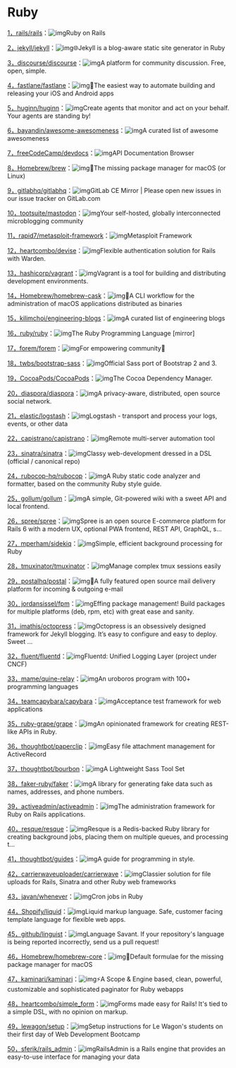 # Ruby

[1，rails/rails](https://github.com/rails/rails)：![img](https://img.shields.io/github/stars/rails/rails?style=social)Ruby on Rails

[2，jekyll/jekyll](https://github.com/jekyll/jekyll)：![img](https://img.shields.io/github/stars/jekyll/jekyll?style=social)🌐Jekyll is a blog-aware static site generator in Ruby

[3，discourse/discourse](https://github.com/discourse/discourse)：![img](https://img.shields.io/github/stars/discourse/discourse?style=social)A platform for community discussion. Free, open, simple.

[4，fastlane/fastlane](https://github.com/fastlane/fastlane)：![img](https://img.shields.io/github/stars/fastlane/fastlane?style=social)🚀The easiest way to automate building and releasing your iOS and Android apps

[5，huginn/huginn](https://github.com/huginn/huginn)：![img](https://img.shields.io/github/stars/huginn/huginn?style=social)Create agents that monitor and act on your behalf. Your agents are standing by!

[6，bayandin/awesome-awesomeness](https://github.com/bayandin/awesome-awesomeness)：![img](https://img.shields.io/github/stars/bayandin/awesome-awesomeness?style=social)A curated list of awesome awesomeness

[7，freeCodeCamp/devdocs](https://github.com/freeCodeCamp/devdocs)：![img](https://img.shields.io/github/stars/freeCodeCamp/devdocs?style=social)API Documentation Browser

[8，Homebrew/brew](https://github.com/Homebrew/brew)：![img](https://img.shields.io/github/stars/Homebrew/brew?style=social)🍺The missing package manager for macOS (or Linux)

[9，gitlabhq/gitlabhq](https://github.com/gitlabhq/gitlabhq)：![img](https://img.shields.io/github/stars/gitlabhq/gitlabhq?style=social)GitLab CE Mirror | Please open new issues in our issue tracker on GitLab.com

[10，tootsuite/mastodon](https://github.com/tootsuite/mastodon)：![img](https://img.shields.io/github/stars/tootsuite/mastodon?style=social)Your self-hosted, globally interconnected microblogging community

[11，rapid7/metasploit-framework](https://github.com/rapid7/metasploit-framework)：![img](https://img.shields.io/github/stars/rapid7/metasploit-framework?style=social)Metasploit Framework

[12，heartcombo/devise](https://github.com/heartcombo/devise)：![img](https://img.shields.io/github/stars/heartcombo/devise?style=social)Flexible authentication solution for Rails with Warden.

[13，hashicorp/vagrant](https://github.com/hashicorp/vagrant)：![img](https://img.shields.io/github/stars/hashicorp/vagrant?style=social)Vagrant is a tool for building and distributing development environments.

[14，Homebrew/homebrew-cask](https://github.com/Homebrew/homebrew-cask)：![img](https://img.shields.io/github/stars/Homebrew/homebrew-cask?style=social)🍻A CLI workflow for the administration of macOS applications distributed as binaries

[15，kilimchoi/engineering-blogs](https://github.com/kilimchoi/engineering-blogs)：![img](https://img.shields.io/github/stars/kilimchoi/engineering-blogs?style=social)A curated list of engineering blogs

[16，ruby/ruby](https://github.com/ruby/ruby)：![img](https://img.shields.io/github/stars/ruby/ruby?style=social)The Ruby Programming Language [mirror]

[17，forem/forem](https://github.com/forem/forem)：![img](https://img.shields.io/github/stars/forem/forem?style=social)For empowering community🌱

[18，twbs/bootstrap-sass](https://github.com/twbs/bootstrap-sass)：![img](https://img.shields.io/github/stars/twbs/bootstrap-sass?style=social)Official Sass port of Bootstrap 2 and 3.

[19，CocoaPods/CocoaPods](https://github.com/CocoaPods/CocoaPods)：![img](https://img.shields.io/github/stars/CocoaPods/CocoaPods?style=social)The Cocoa Dependency Manager.

[20，diaspora/diaspora](https://github.com/diaspora/diaspora)：![img](https://img.shields.io/github/stars/diaspora/diaspora?style=social)A privacy-aware, distributed, open source social network.

[21，elastic/logstash](https://github.com/elastic/logstash)：![img](https://img.shields.io/github/stars/elastic/logstash?style=social)Logstash - transport and process your logs, events, or other data

[22，capistrano/capistrano](https://github.com/capistrano/capistrano)：![img](https://img.shields.io/github/stars/capistrano/capistrano?style=social)Remote multi-server automation tool

[23，sinatra/sinatra](https://github.com/sinatra/sinatra)：![img](https://img.shields.io/github/stars/sinatra/sinatra?style=social)Classy web-development dressed in a DSL (official / canonical repo)

[24，rubocop-hq/rubocop](https://github.com/rubocop-hq/rubocop)：![img](https://img.shields.io/github/stars/rubocop-hq/rubocop?style=social)A Ruby static code analyzer and formatter, based on the community Ruby style guide.

[25，gollum/gollum](https://github.com/gollum/gollum)：![img](https://img.shields.io/github/stars/gollum/gollum?style=social)A simple, Git-powered wiki with a sweet API and local frontend.

[26，spree/spree](https://github.com/spree/spree)：![img](https://img.shields.io/github/stars/spree/spree?style=social)Spree is an open source E-commerce platform for Rails 6 with a modern UX, optional PWA frontend, REST API, GraphQL, s…

[27，mperham/sidekiq](https://github.com/mperham/sidekiq)：![img](https://img.shields.io/github/stars/mperham/sidekiq?style=social)Simple, efficient background processing for Ruby

[28，tmuxinator/tmuxinator](https://github.com/tmuxinator/tmuxinator)：![img](https://img.shields.io/github/stars/tmuxinator/tmuxinator?style=social)Manage complex tmux sessions easily

[29，postalhq/postal](https://github.com/postalhq/postal)：![img](https://img.shields.io/github/stars/postalhq/postal?style=social)📨A fully featured open source mail delivery platform for incoming & outgoing e-mail

[30，jordansissel/fpm](https://github.com/jordansissel/fpm)：![img](https://img.shields.io/github/stars/jordansissel/fpm?style=social)Effing package management! Build packages for multiple platforms (deb, rpm, etc) with great ease and sanity.

[31，imathis/octopress](https://github.com/imathis/octopress)：![img](https://img.shields.io/github/stars/imathis/octopress?style=social)Octopress is an obsessively designed framework for Jekyll blogging. It’s easy to configure and easy to deploy. Sweet …

[32，fluent/fluentd](https://github.com/fluent/fluentd)：![img](https://img.shields.io/github/stars/fluent/fluentd?style=social)Fluentd: Unified Logging Layer (project under CNCF)

[33，mame/quine-relay](https://github.com/mame/quine-relay)：![img](https://img.shields.io/github/stars/mame/quine-relay?style=social)An uroboros program with 100+ programming languages

[34，teamcapybara/capybara](https://github.com/teamcapybara/capybara)：![img](https://img.shields.io/github/stars/teamcapybara/capybara?style=social)Acceptance test framework for web applications

[35，ruby-grape/grape](https://github.com/ruby-grape/grape)：![img](https://img.shields.io/github/stars/ruby-grape/grape?style=social)An opinionated framework for creating REST-like APIs in Ruby.

[36，thoughtbot/paperclip](https://github.com/thoughtbot/paperclip)：![img](https://img.shields.io/github/stars/thoughtbot/paperclip?style=social)Easy file attachment management for ActiveRecord

[37，thoughtbot/bourbon](https://github.com/thoughtbot/bourbon)：![img](https://img.shields.io/github/stars/thoughtbot/bourbon?style=social)A Lightweight Sass Tool Set

[38，faker-ruby/faker](https://github.com/faker-ruby/faker)：![img](https://img.shields.io/github/stars/faker-ruby/faker?style=social)A library for generating fake data such as names, addresses, and phone numbers.

[39，activeadmin/activeadmin](https://github.com/activeadmin/activeadmin)：![img](https://img.shields.io/github/stars/activeadmin/activeadmin?style=social)The administration framework for Ruby on Rails applications.

[40，resque/resque](https://github.com/resque/resque)：![img](https://img.shields.io/github/stars/resque/resque?style=social)Resque is a Redis-backed Ruby library for creating background jobs, placing them on multiple queues, and processing t…

[41，thoughtbot/guides](https://github.com/thoughtbot/guides)：![img](https://img.shields.io/github/stars/thoughtbot/guides?style=social)A guide for programming in style.

[42，carrierwaveuploader/carrierwave](https://github.com/carrierwaveuploader/carrierwave)：![img](https://img.shields.io/github/stars/carrierwaveuploader/carrierwave?style=social)Classier solution for file uploads for Rails, Sinatra and other Ruby web frameworks

[43，javan/whenever](https://github.com/javan/whenever)：![img](https://img.shields.io/github/stars/javan/whenever?style=social)Cron jobs in Ruby

[44，Shopify/liquid](https://github.com/Shopify/liquid)：![img](https://img.shields.io/github/stars/Shopify/liquid?style=social)Liquid markup language. Safe, customer facing template language for flexible web apps.

[45，github/linguist](https://github.com/github/linguist)：![img](https://img.shields.io/github/stars/github/linguist?style=social)Language Savant. If your repository's language is being reported incorrectly, send us a pull request!

[46，Homebrew/homebrew-core](https://github.com/Homebrew/homebrew-core)：![img](https://img.shields.io/github/stars/Homebrew/homebrew-core?style=social)🍻Default formulae for the missing package manager for macOS

[47，kaminari/kaminari](https://github.com/kaminari/kaminari)：![img](https://img.shields.io/github/stars/kaminari/kaminari?style=social)⚡A Scope & Engine based, clean, powerful, customizable and sophisticated paginator for Ruby webapps

[48，heartcombo/simple_form](https://github.com/heartcombo/simple_form)：![img](https://img.shields.io/github/stars/heartcombo/simple_form?style=social)Forms made easy for Rails! It's tied to a simple DSL, with no opinion on markup.

[49，lewagon/setup](https://github.com/lewagon/setup)：![img](https://img.shields.io/github/stars/lewagon/setup?style=social)Setup instructions for Le Wagon's students on their first day of Web Development Bootcamp

[50，sferik/rails_admin](https://github.com/sferik/rails_admin)：![img](https://img.shields.io/github/stars/sferik/rails_admin?style=social)RailsAdmin is a Rails engine that provides an easy-to-use interface for managing your data

